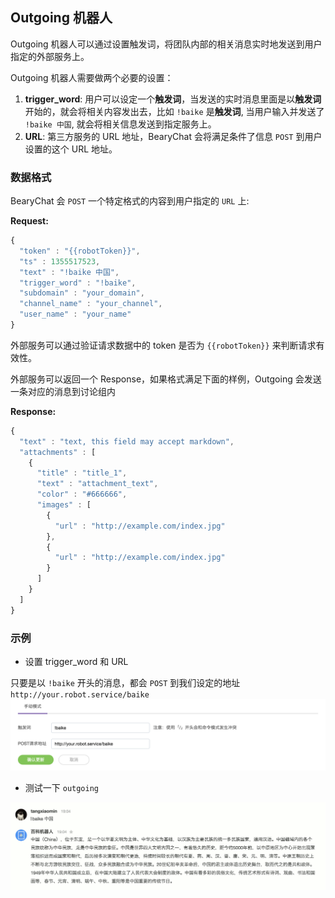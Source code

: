 ## Outgoing 机器人

Outgoing 机器人可以通过设置触发词，将团队内部的相关消息实时地发送到用户指定的外部服务上。

Outgoing 机器人需要做两个必要的设置：

1. **trigger_word**: 用户可以设定一个**触发词**，当发送的实时消息里面是以**触发词** 开始的，就会将相关内容发出去，比如 `!baike` 是**触发词**, 当用户输入并发送了 `!baike 中国`, 就会将相关信息发送到指定服务上。
2. **URL**: 第三方服务的 URL 地址，BearyChat 会将满足条件了信息 `POST` 到用户设置的这个 URL 地址。

### 数据格式

BearyChat 会 `POST` 一个特定格式的内容到用户指定的 `URL` 上:

**Request:**

``` javascript
{
  "token" : "{{robotToken}}",
  "ts" : 1355517523,
  "text" : "!baike 中国",
  "trigger_word" : "!baike",
  "subdomain" : "your_domain",
  "channel_name" : "your_channel",
  "user_name" : "your_name"
}
```

外部服务可以通过验证请求数据中的 token 是否为 `{{robotToken}}` 来判断请求有效性。

外部服务可以返回一个 Response，如果格式满足下面的样例，Outgoing 会发送一条对应的消息到讨论组内

**Response:**
``` javascript
{
  "text" : "text, this field may accept markdown",
  "attachments" : [
    {
      "title" : "title_1",
      "text" : "attachment_text",
      "color" : "#666666",
      "images" : [
        {
          "url" : "http://example.com/index.jpg"
        },
        {
          "url" : "http://example.com/index.jpg"
        }
      ]
    }
  ]
}
```

### 示例

* 设置 trigger_word 和 URL

只要是以 `!baike` 开头的消息，都会 `POST` 到我们设定的地址 `http://your.robot.service/baike`
![](/tutorials/image/outgoing_sample1.png)

* 测试一下 `outgoing`

![](/tutorials/image/outgoing_sample2.png)
